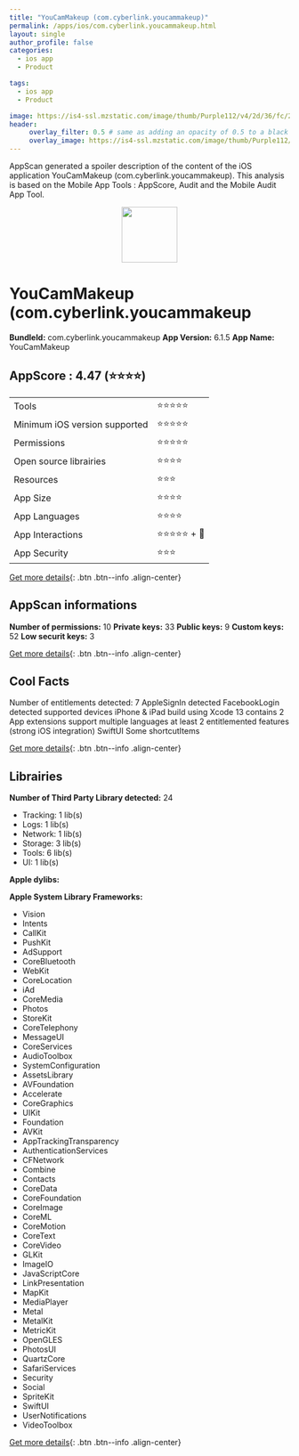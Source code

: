 ```yaml
---
title: "YouCamMakeup (com.cyberlink.youcammakeup)"
permalink: /apps/ios/com.cyberlink.youcammakeup.html
layout: single
author_profile: false
categories: 
  - ios app 
  - Product 

tags: 
  - ios app 
  - Product 

image: https://is4-ssl.mzstatic.com/image/thumb/Purple112/v4/2d/36/fc/2d36fcb5-29bf-7955-3ca5-eba5478dac44/AppIcon-1x_U007emarketing-0-5-0-85-220.png/512x512bb.jpg
header: 
     overlay_filter: 0.5 # same as adding an opacity of 0.5 to a black background
     overlay_image: https://is4-ssl.mzstatic.com/image/thumb/Purple112/v4/2d/36/fc/2d36fcb5-29bf-7955-3ca5-eba5478dac44/AppIcon-1x_U007emarketing-0-5-0-85-220.png/512x512bb.jpg
---
```

AppScan generated a spoiler description of the content of the iOS application YouCamMakeup (com.cyberlink.youcammakeup). This analysis is based on the Mobile App Tools : AppScore, Audit and the Mobile Audit App Tool.

  
  
<div style="text-align: center;"><img src="https://is4-ssl.mzstatic.com/image/thumb/Purple112/v4/2d/36/fc/2d36fcb5-29bf-7955-3ca5-eba5478dac44/AppIcon-1x_U007emarketing-0-5-0-85-220.png/512x512bb.jpg" width="100" height="100"></div>  
  
# YouCamMakeup (com.cyberlink.youcammakeup

**BundleId:** com.cyberlink.youcammakeup
**App Version:** 6.1.5
**App Name:** YouCamMakeup


## AppScore : 4.47 (⭐️⭐️⭐️⭐️) 

<table>
<tr><td> Tools </td><td> ⭐️⭐️⭐️⭐️⭐️ </td></tr>
<tr><td> Minimum iOS version supported </td><td> ⭐️⭐️⭐️⭐️⭐️ </td></tr>
<tr><td> Permissions </td><td> ⭐️⭐️⭐️⭐️⭐️ </td></tr>
<tr><td> Open source librairies </td><td> ⭐️⭐️⭐️⭐️ </td></tr>
<tr><td> Resources </td><td> ⭐️⭐️⭐️ </td></tr>
<tr><td> App Size </td><td> ⭐️⭐️⭐️⭐️ </td></tr>
<tr><td> App Languages </td><td> ⭐️⭐️⭐️⭐️ </td></tr>
<tr><td> App Interactions </td><td> ⭐️⭐️⭐️⭐️⭐️ + 🌟 </td></tr>
<tr><td> App Security </td><td> ⭐️⭐️⭐️ </td></tr>
</table>

[Get more details](/pricing.html){: .btn .btn--info .align-center}  
  
## AppScan informations 

**Number of permissions:** 10
**Private keys:** 33
**Public keys:** 9
**Custom keys:** 52
**Low securit keys:** 3
  
[Get more details](/pricing.html){: .btn .btn--info .align-center}

## Cool Facts

Number of entitlements detected: 7
AppleSignIn detected
FacebookLogin detected
supported devices iPhone & iPad
build using Xcode 13
contains 2 App extensions
support multiple languages
at least 2 entitlemented features (strong iOS integration)
SwiftUI
Some shortcutItems 
  
[Get more details](/pricing.html){: .btn .btn--info .align-center}

## Librairies 
**Number of Third Party Library detected:** 24
- Tracking: 1 lib(s)
- Logs: 1 lib(s)
- Network: 1 lib(s)
- Storage: 3 lib(s)
- Tools: 6 lib(s)
- UI: 1 lib(s)

**Apple dylibs:**


**Apple System Library Frameworks:**
- Vision
- Intents
- CallKit
- PushKit
- AdSupport
- CoreBluetooth
- WebKit
- CoreLocation
- iAd
- CoreMedia
- Photos
- StoreKit
- CoreTelephony
- MessageUI
- CoreServices
- AudioToolbox
- SystemConfiguration
- AssetsLibrary
- AVFoundation
- Accelerate
- CoreGraphics
- UIKit
- Foundation
- AVKit
- AppTrackingTransparency
- AuthenticationServices
- CFNetwork
- Combine
- Contacts
- CoreData
- CoreFoundation
- CoreImage
- CoreML
- CoreMotion
- CoreText
- CoreVideo
- GLKit
- ImageIO
- JavaScriptCore
- LinkPresentation
- MapKit
- MediaPlayer
- Metal
- MetalKit
- MetricKit
- OpenGLES
- PhotosUI
- QuartzCore
- SafariServices
- Security
- Social
- SpriteKit
- SwiftUI
- UserNotifications
- VideoToolbox


  
[Get more details](/pricing.html){: .btn .btn--info .align-center}

